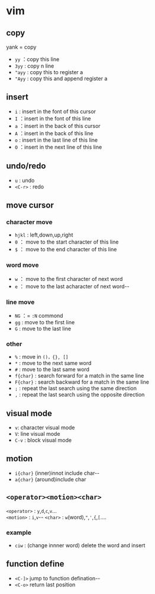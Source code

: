 # vim
## copy
 yank = copy
-  `yy` ：copy this line
-  `3yy` : copy n line
-  `"ayy` : copy this to register a
- `"Ayy` : copy this and append register a

## insert
- `i` : insert in the font of this cursor  
- `I` ：insert in the font of this line
- `a` ：insert in the back of this cursor  
- `A` ：insert in the back of this line
- `o` : insert in the last line of this line  
- `O` ：insert in the next line of this line

## undo/redo
- `u` : undo
- `<C-r>` : redo
## move cursor
### character move
- `hjkl` : left,down,up,right
- `0` ： move to the start character of this line  
- `$` ： move to the end character of this line
### word move
- `w` ： move to the first character of next word  
- `e` ： move to the last acharacter of next word--
### line move
- `NG` ：= `:N` commond  
- `gg` : move to the first line  
- `G` : move to the last line
### other
- `%` : move in `()，{}, []` 
- `*` : move to the next same word  
- `#` : move to the last same word
- `f{char}` : search forward for a match in the same line  
- `F{char}` : search backward for a match in the same line
- `;` : repeat the last search using the same direction
- `,` : repeat the last search using the opposite direction

## visual mode
- `v`: character visual mode  
- `V`: line visual mode  
- `C-v` : block visual mode

## motion
- `i{char}` (inner)innot include char--
- `a{char}` (around)include char

## `<operator><motion><char>`
`<operator>` : `y`,`d`,`c`,`v`...  
`<motion>` : `i`,`v`--
`<char>` : `w`(word),`"`,`'`,`{`,`[`....  
### example
- `ciw` : (change innner word) delete the word and insert

## function define
- `<C-]>` jump to function defination--
- `<C-o>` return last position

